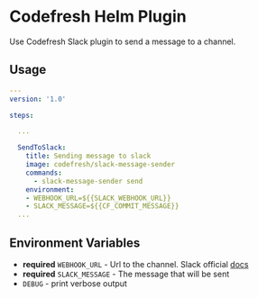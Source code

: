 # Codefresh Helm Plugin

Use Codefresh Slack plugin to send a message to a channel.

## Usage


```yaml
---
version: '1.0'

steps:

  ...

  SendToSlack:
    title: Sending message to slack
    image: codefresh/slack-message-sender
    commands:
      - slack-message-sender send
    environment:
    - WEBHOOK_URL=${{SLACK_WEBHOOK_URL}}
    - SLACK_MESSAGE=${{CF_COMMIT_MESSAGE}}
  ...

```

## Environment Variables

- **required** `WEBHOOK_URL` - Url to the channel. Slack official [docs](https://api.slack.com/incoming-webhooks)
- **required** `SLACK_MESSAGE` - The message that will be sent
- `DEBUG` - print verbose output